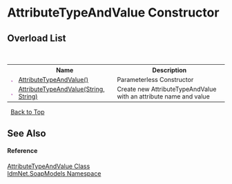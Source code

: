 # AttributeTypeAndValue Constructor 
 


## Overload List
&nbsp;<table><tr><th></th><th>Name</th><th>Description</th></tr><tr><td>![Public method](media/pubmethod.gif "Public method")</td><td><a href="M_IdmNet_SoapModels_AttributeTypeAndValue__ctor">AttributeTypeAndValue()</a></td><td>
Parameterless Constructor</td></tr><tr><td>![Public method](media/pubmethod.gif "Public method")</td><td><a href="M_IdmNet_SoapModels_AttributeTypeAndValue__ctor_1">AttributeTypeAndValue(String, String)</a></td><td>
Create new AttributeTypeAndValue with an attribute name and value</td></tr></table>&nbsp;
<a href="#attributetypeandvalue-constructor">Back to Top</a>

## See Also


#### Reference
<a href="T_IdmNet_SoapModels_AttributeTypeAndValue">AttributeTypeAndValue Class</a><br /><a href="N_IdmNet_SoapModels">IdmNet.SoapModels Namespace</a><br />